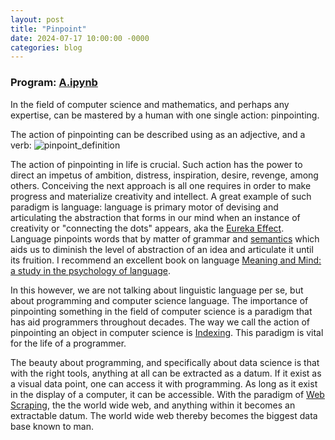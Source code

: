 ```yaml
---
layout: post
title: "Pinpoint"
date: 2024-07-17 10:00:00 -0000
categories: blog
---
```


### Program: [A.ipynb](https://github.com/DamiamAlfaro/Earth-Prototypes/blob/main/Europe/Text_Strings/A.ipynb)

In the field of computer science and mathematics, and perhaps any expertise, can be mastered by a human with one single action: pinpointing.

The action of pinpointing can be described using as an adjective, and a verb:
![pinpoint_definition](https://github.com/user-attachments/assets/6e2032d2-9d79-4a44-91b4-d3d6fe53e7c9)

The action of pinpointing in life is crucial. Such action has the power to direct an impetus of ambition, distress, inspiration,
desire, revenge, among others. Conceiving the next approach is all one requires in order to make progress and materialize creativity and
intellect. A great example of such paradigm is language: language is primary motor of devising and articulating the abstraction that forms in our mind
when an instance of creativity or "connecting the dots" appears, aka the [Eureka Effect](https://en.wikipedia.org/wiki/Eureka_effect). Language pinpoints
words that by matter of grammar and [semantics](https://en.wikipedia.org/wiki/Semantics) which aids us to diminish the level of abstraction of an idea
and articulate it until its fruition. I recommend an excellent book on language [Meaning and Mind: a study in the psychology of language](https://www.amazon.com/Meaning-Mind-Study-Psychology-Language/dp/B00113B8FQ).

In this however, we are not talking about linguistic language per se, but about programming and computer science language. The importance of pinpointing something
in the field of computer science is a paradigm that has aid programmers throughout decades. The way we call the action of pinpointing an object in computer science is
[Indexing](https://pandas.pydata.org/docs/user_guide/indexing.html). This paradigm is vital for the life of a programmer. 

The beauty about programming, and specifically about data science is that with the right tools, anything at all can be extracted as a datum. 
If it exist as a visual data point, one can access it with programming. As long as it exist in the display of a computer, it can be accessible. With the paradigm of [Web Scraping](https://en.wikipedia.org/wiki/Web_scraping), the the world wide web, and anything within it becomes an extractable datum. The world wide web thereby becomes the biggest data base known to man.
